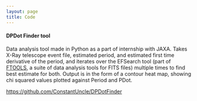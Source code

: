 ```yaml
---
layout: page
title: Code
---
```


#### DPDot Finder tool

Data analysis tool made in Python as a part of internship with JAXA. Takes X-Ray telescope event file, estimated period, and estimated first time derivative of the period, and iterates over the EFSearch tool (part of [FTOOLS](https://heasarc.gsfc.nasa.gov/ftools/), a suite of data analysis tools for FITS files) multiple times to find best estimate for both. Output is in the form of a contour heat map, showing chi squared values plotted against Period and PDot.

<https://github.com/ConstantUncle/DPDotFinder>
